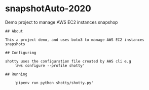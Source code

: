 # snapshotAuto-2020
Demo project to manage AWS EC2 instances snapshop

	## About

	This a project demo, and uses boto3 to manage AWS EC2 instances snapshots
 
	## Configuring

	shotty uses the configuration file created by AWS cli e.g
		'aws configure --profile shotty'

	## Running
	
		'pipenv run python shotty/shotty.py'